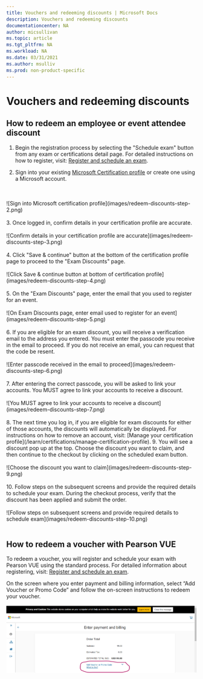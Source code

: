 ```yaml
---
title: Vouchers and redeeming discounts | Microsoft Docs
description: Vouchers and redeeming discounts
documentationcenter: NA
author: micsullivan
ms.topic: article
ms.tgt_pltfrm: NA
ms.workload: NA
ms.date: 03/31/2021
ms.author: msulliv
ms.prod: non-product-specific
---
```


# Vouchers and redeeming discounts

## How to redeem an employee or event attendee discount

1. Begin the registration process by selecting the "Schedule exam" button from any exam or certifications detail page. For detailed instructions on how to register, visit: [Register and schedule an exam](/learn/certifications/register-schedule-exam).

2. Sign into your existing [Microsoft Certification profile](/learn/certifications/manage-certification-profile) or create one using a Microsoft account.
<br/>
<br/>
![Sign into Microsoft certification profile](images/redeem-discounts-step-2.png)
<br/>
<br/>
3. Once logged in, confirm details in your certification profile are accurate.
<br/>
<br/>
![Confirm details in your certification profile are accurate](images/redeem-discounts-step-3.png)
<br/>
<br/>
4. Click "Save & continue" button at the bottom of the certification profile page to proceed to the "Exam Discounts" page.
<br/>
<br/>
![Click Save & continue button at bottom of certification profile](images/redeem-discounts-step-4.png)
<br/>
<br/>
5. On the "Exam Discounts" page, enter the email that you used to register for an event.
<br/>
<br/>
![On Exam Discounts page, enter email used to register for an event](images/redeem-discounts-step-5.png)
<br/>
<br/>
6. If you are eligible for an exam discount, you will receive a verification email to the address you entered. You must enter the passcode you receive in the email to proceed. If you do not receive an email, you can request that the code be resent.
<br/>
<br/>
![Enter passcode received in the email to proceed](images/redeem-discounts-step-6.png)
<br/>
<br/>
7. After entering the correct passcode, you will be asked to link your accounts. You MUST agree to link your accounts to receive a discount.
<br/>
<br/>
![You MUST agree to link your accounts to receive a discount](images/redeem-discounts-step-7.png)
<br/>
<br/>
8. The next time you log in, if you are eligible for exam discounts for either of those accounts, the discounts will automatically be displayed. For instructions on how to remove an account, visit: [Manage your certification profile](/learn/certifications/manage-certification-profile).
9. You will see a discount pop up at the top. Choose the discount you want to claim, and then continue to the checkout by clicking on the scheduled exam button.
<br/>
<br/>
![Choose the discount you want to claim](images/redeem-discounts-step-9.png)
<br/>
<br/>
10. Follow steps on the subsequent screens and provide the required details to schedule your exam. During the checkout process, verify that the discount has been applied and submit the order.
<br/>
<br/>
![Follow steps on subsequent screens and provide required details to schedule exam](images/redeem-discounts-step-10.png)
<br/>
<br/>

## How to redeem a voucher with Pearson VUE

To redeem a voucher, you will register and schedule your exam with Pearson VUE using the standard process. For detailed information about registering, visit: [Register and schedule an exam](/learn/certifications/register-schedule-exam). 

On the screen where you enter payment and billing information, select “Add Voucher or Promo Code” and follow the on-screen instructions to redeem your voucher.
<br/>
<br/>
![Sign into Microsoft certification profile](images/redeem-discounts-payment-and-billing.png)